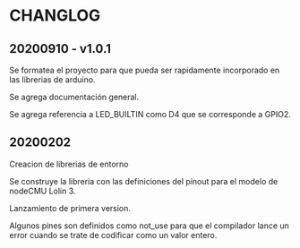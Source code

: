 # CHANGLOG

## 20200910 - v1.0.1

Se formatea el proyecto para que pueda ser rapidamente incorporado en las librerias de arduino.

Se agrega documentación general.

Se agrega referencia a LED_BUILTIN como D4 que se corresponde a GPIO2.

## 20200202

Creacion de librerias de entorno

Se construye la libreria con las definiciones del pinout para el modelo de nodeCMU Lolin 3.

Lanzamiento de primera version.

Algunos pines son definidos como not_use para que el compilador lance un error cuando se trate de codificar como un valor entero.
